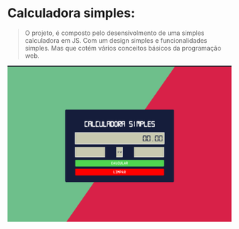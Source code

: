# Calculadora simples:

> O projeto, é composto pelo desensivolmento de uma simples calculadora em JS. Com um design simples e funcionalidades simples. Mas que cotém vários conceitos básicos da programação web.

![](/assets/img/project.png)
